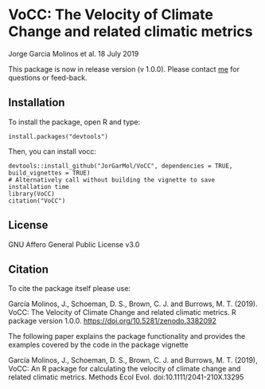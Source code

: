 # VoCC: The Velocity of Climate Change and related climatic metrics

Jorge Garcia Molinos et al. 18 July 2019

This package is now in release version (v 1.0.0). Please contact [me](jorgegmolinos@arc.hokudai.ac.jp) for questions or feed-back.


## Installation

To install the package, open R and type:

    install.packages("devtools")

Then, you can install vocc:

    devtools::install_github("JorGarMol/VoCC", dependencies = TRUE, build_vignettes = TRUE)
    # Alternatively call without building the vignette to save installation time
    library(VoCC)
    citation("VoCC")

## License

GNU Affero General Public License v3.0

## Citation

To cite the package itself please use:

García Molinos, J., Schoeman, D. S., Brown, C. J. and Burrows, M. T. (2019). VoCC: The Velocity of Climate Change and
  related climatic metrics. R package version 1.0.0. https://doi.org/10.5281/zenodo.3382092

The following paper explains the package functionality and provides the examples covered by the code in the package vignette

García Molinos, J., Schoeman, D. S., Brown, C. J. and Burrows, M. T. (2019), VoCC: An R package for calculating the velocity of climate change and related climatic metrics. Methods Ecol Evol. doi:10.1111/2041-210X.13295
